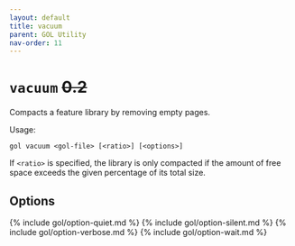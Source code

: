 ```yaml
---
layout: default
title: vacuum
parent: GOL Utility
nav-order: 11
---
```


# `vacuum` ~~0.2~~

Compacts a feature library by removing empty pages.

Usage:

    gol vacuum <gol-file> [<ratio>] [<options>]

If `<ratio>` is specified, the library is only compacted if the amount of free space
exceeds the given percentage of its total size.

## Options

{% include gol/option-quiet.md %}
{% include gol/option-silent.md %}
{% include gol/option-verbose.md %}
{% include gol/option-wait.md %}

